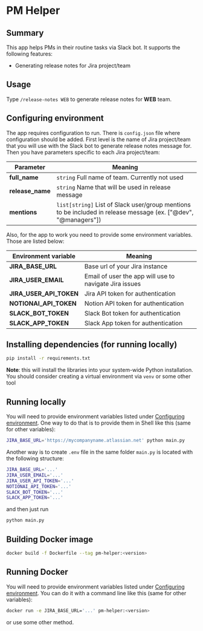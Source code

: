 # PM Helper

## Summary

This app helps PMs in their routine tasks via Slack bot. It supports the following features:
- Generating release notes for Jira project/team

## Usage

Type `/release-notes WEB` to generate release notes for **WEB** team.

## Configuring environment

The app requires configuration to run. There is `config.json` file where configuration should be added.
First level is the name of Jira project/team that you will use with the Slack bot to generate release notes message for.
Then you have parameters specific to each Jira project/team:

| Parameter | Meaning |
| --------- | ------- |
| **full_name** | `string` Full name of team. Currently not used |
| **release_name** | `string` Name that will be used in release message |
| **mentions** | `list[string]` List of Slack user/group mentions to be included in release message (ex. ["@dev", "@managers"]) |

Also, for the app to work you need to provide some environment variables. Those are listed below:

| Environment variable | Meaning |
| -------------------- | ------- |
| **JIRA_BASE_URL** | Base url of your Jira instance |
| **JIRA_USER_EMAIL** | Email of user the app will use to navigate Jira issues |
| **JIRA_USER_API_TOKEN** | Jira API token for authentication |
| **NOTIONAI_API_TOKEN** | Notion API token for authentication |
| **SLACK_BOT_TOKEN** | Slack Bot token for authentication |
| **SLACK_APP_TOKEN** | Slack App token for authentication |

## Installing dependencies (for running locally)

```sh
pip install -r requirements.txt
```

**Note**: this will install the libraries into your system-wide Python installation. You should consider creating a virtual environment via `venv` or some other tool

## Running locally

You will need to provide environment variables listed under [Configuring environment](#configuring-environment).
One way to do that is to provide them in Shell like this (same for other variables):

```sh
JIRA_BASE_URL='https://mycompanyname.atlassian.net' python main.py
```

Another way is to create `.env` file in the same folder `main.py` is located with the following structure:

```sh
JIRA_BASE_URL='...'
JIRA_USER_EMAIL='...'
JIRA_USER_API_TOKEN='...'
NOTIONAI_API_TOKEN='...'
SLACK_BOT_TOKEN='...'
SLACK_APP_TOKEN='...'
```

and then just run

```sh
python main.py
```

## Building Docker image

```sh
docker build -f Dockerfile --tag pm-helper:<version>
```

## Running Docker

You will need to provide environment variables listed under [Configuring environment](#configuring-environment). You can do it with a command line like this (same for other variables):

```sh
docker run -e JIRA_BASE_URL='...' pm-helper:<version>
```

or use some other method.
